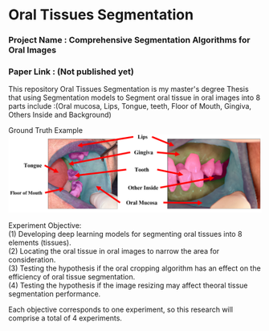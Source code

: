 # Oral Tissues Segmentation
### Project Name : Comprehensive Segmentation Algorithms for Oral Images 
### Paper Link : (Not published yet)
This repository Oral Tissues Segmentation is my master's degree Thesis that using Segmentation models to Segment oral tissue in oral images into 8 parts include :(Oral mucosa, Lips, Tongue, teeth, Floor of Mouth, Gingiva, Others Inside and Background)


Ground Truth Example 
![alt text](https://github.com/EWjame/Oral_Tissue_Segmentation/blob/main/images/ground%20truth.png)

Experiment Objective: </br>
(1) Developing deep learning models for segmenting oral tissues into 8 elements (tissues). </br>
(2) Locating the oral tissue in oral images to narrow the area for consideration. </br>
(3) Testing the hypothesis if the oral cropping algorithm has an effect on the efficiency of oral tissue segmentation. </br>
(4) Testing the hypothesis if the image resizing may affect theoral tissue segmentation performance. </br>

Each objective corresponds to one experiment, so this research will comprise a total of 4 experiments.
